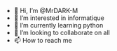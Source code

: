 - 👋 Hi, I’m @MrDARK-M
- 👀 I’m interested in informatique 
- 🌱 I’m currently learning python 
- 💞️ I’m looking to collaborate on all
- 📫 How to reach me 

<!---
MrDARK-M/MrDARK-M is a ✨ special ✨ repository because its `README.md` (this file) appears on your GitHub profile.
You can click the Preview link to take a look at your changes.
--->
